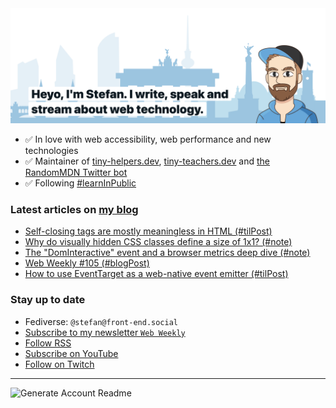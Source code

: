 <img alt="Heyo, I'm Stefan. I write and speak about web technology." src="https://raw.githubusercontent.com/stefanjudis/stefanjudis/main/screenshot.png">

- ✅ In love with web accessibility, web performance and new technologies
- ✅ Maintainer of [tiny-helpers.dev](https://tiny-helpers.dev), [tiny-teachers.dev](https://tiny-teachers.dev/) and [the RandomMDN Twitter bot](https://twitter.com/randomMDN)
- ✅ Following [#learnInPublic](https://www.stefanjudis.com/today-i-learned/)
### Latest articles on [my blog](https://www.stefanjudis.com)

<!-- BLOG-POST-LIST:START -->
- [Self-closing tags are mostly meaningless in HTML &lpar;#tilPost&rpar;](https://www.stefanjudis.com/today-i-learned/self-closing-tags-are-mostly-meaningless-in-html/)
- [Why do visually hidden CSS classes define a size of 1x1? &lpar;#note&rpar;](https://www.stefanjudis.com/notes/why-do-visually-hidden-css-classes-define-a-size-of-1x1/)
- [The &quot;DomInteractive&quot; event and a browser metrics deep dive &lpar;#note&rpar;](https://www.stefanjudis.com/notes/the-dominteractive-event-and-a-browser-metrics-deep-dive/)
- [Web Weekly #105 &lpar;#blogPost&rpar;](https://www.stefanjudis.com/blog/web-weekly-105/)
- [How to use EventTarget as a web-native event emitter &lpar;#tilPost&rpar;](https://www.stefanjudis.com/today-i-learned/how-to-use-eventtarget-as-a-web-native-event-emitter/)
<!-- BLOG-POST-LIST:END -->

### Stay up to date

- Fediverse: `@stefan@front-end.social`
- [Subscribe to my newsletter `Web Weekly`](https://webweekly.email/)
- [Follow RSS](https://www.stefanjudis.com/feeds/)
- [Subscribe on YouTube](https://youtube.com/c/stefanjudis)
- [Follow on Twitch](https://www.twitch.tv/stefanjudis)

---

![Generate Account Readme](https://github.com/stefanjudis/stefanjudis/workflows/Generate%20Account%20Readme/badge.svg)
